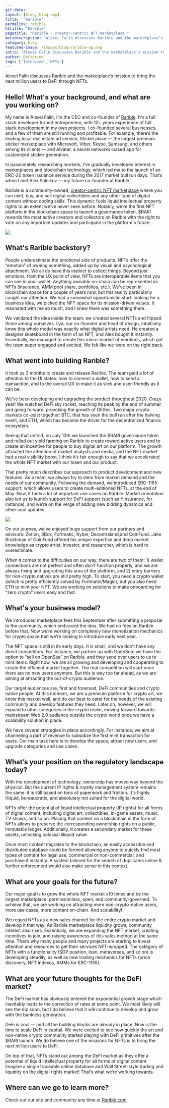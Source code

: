 ```yaml
---
git-date:
layout: [blog, blog-amp]
title:  "Rarible"
permalink: rarible
h1title: "Rarible"
pagetitle: "Rarible - creator-centric NFT marketplace "
metadescription: "Alexei Falin discusses Rarible and the marketplace’s mission to bring the next million users to DeFi through NFTs"
category: blog
featured-image: /images/blog/rarible-og.png
intro: "Alexei Falin discusses Rarible and the marketplace’s mission to bring the next million users to DeFi through NFTs"
author: Defiprime
tags: ['Interview','NFTs']
---
```

Alexei Falin discusses Rarible and the marketplace’s mission to bring the next million users to DeFi through NFTs.

## Hello! What's your background, and what are you working on?

My name is Alexei Falin, I’m the CEO and co-founder of [Rarible](https://rarible.com/). I’m a full stack developer turned entrepreneur, with 10+ years experience of full stack development in my own projects. I co-founded several businesses, and a few of them are still running and profitable. For example, there’s the leading local real estate ad service, Sticker.place –– the largest premium sticker marketplace with Microsoft, Viber, Skype, Samsung, and others among its clients –– and Aivatar, a neural networks-based app for customized sticker generation.

In passionately researching markets, I’ve gradually developed interest in marketplaces and blockchain technology, which led me to the launch of an ERC-20 token issuance service during the 2017 market bull run days. That’s when I met Alex Salnikov –– my future co-founder at Rarible.

Rarible is a community-owned, [creator-centric NFT marketplace](https://app.rarible.com/) where you can mint, buy, and sell digital collectibles and any other type of digital content without coding skills. This dynamic fuels liquid intellectual property rights to an extent we’ve never seen before. Notably, we’re the first NFT platform in the blockchain space to launch a governance token. $RARI rewards the most active creators and collectors on Rarible with the right to vote on any important updates and participate in the platform's future.

![](/images/blog/rarible/image1.jpg)


## What's Rarible backstory?

People underestimate the emotional side of products. NFTs offer the “emotion” of owning something, added up by visual and psychological attachment. We all do have this instinct to collect things. Beyond just emotions, from the UX point of view, NFTs are interoperable items that you can see in your wallet. Anything ownable on-chain can be represented as NFTs  (insurance, AMM pool share, portfolios, etc.). We’ve been in blockchain space for a couple of years now, but this reality particularly caught our attention. We had a somewhat opportunistic start: looking for a business idea, we picked the NFT space for its mission-driven values. It resonated with me so much, and I knew there was something there.

We validated the idea inside the team: we created several NFTs and flipped those among ourselves. Ilya, our co-founder and head of design, intuitively knew this whole model was exactly what digital artists need. He created a designer skateboard in the form of an NFT, and Alex bought it instantly. Essentially, we managed to create this micro-market of emotions, which got the team super engaged and excited. We felt like we were on the right track.


## What went into building Rarible?

It took us 3 months to create and release Rarible. The team paid a lot of attention to the UI states: how to connect a wallet, how to send a transaction, and to the overall UX to make it as slick and user-friendly as it can be.

We’ve been developing and upgrading the product throughout 2020. Crazy year! We watched DeFi sky rocket, reaching its peak by the end of summer and going forward, provoking the growth of DEXes. Two major crypto markets co-exist together: BTC, that has seen the bull run after the halving event, and ETH, which has become the driver for the decentralized finance ecosystem.

Seeing that unfold, on July 13th we launched the $RARI governance token and rolled out yield farming on Rarible to create reward active users and to create an incentive for people to buy digital art on our platform. The growth attracted the attention of market analysts and media, and the NFT market had a real visibility boost. I think it’s fair enough to say that we accelerated the whole NFT market with our token and our product.

That pretty much describes our approach to product development and new features. As a team, we always try to stem from market demand and the needs of our community. Following the demand, we introduced ERC-1155 support, which allows users to create multi-editioned NFTs, at the end of May. Now, it fuels a lot of important use cases on Rarible. Market orientation also led us to launch support for DeFi support (such as YInsurance, for instance), and we’re on the verge of adding new bidding dynamics and other cool updates.

![](/images/blog/rarible/image2.jpg)

On our journey, we’ve enjoyed huge support from our partners and advisors: Zerion, 3Box, Fortmatic, Kyber, Decentraland,and CoinFund. Jake Brukhman of CoinFund offered his unique expertise and deep market knowledge as crypto artist, investor, and researcher, which is hard to overestimate.

When it comes to the difficulties on our way, there are two of them: 1) wallet connections are not perfect and often don’t function properly, and we are always fixing and upgrading this area of the platform, and 2) entry barriers for non-crypto natives are still pretty high. To start, you need a crypto wallet (which is pretty efficiently solved by Fortmatic/Magic), but you also need ETH to mint your NFT. We are working on solutions to make onboarding for “zero crypto” users easy and fast.


## What's your business model?

We introduced marketplace fees this September after submitting a proposal to the community, which embraced the idea. We had no fees on Rarible before that. Now we’re working on completely new monetization mechanics for crypto space that we’re looking to introduce early next year.

The NFT space is still in its early days. It is small, and we don’t have any direct competitors. For instance, we partner up with OpenSea: we have the option to “sell on OpenSea” on Rarible, and they send over users to us to mint items. Right now, we are all growing and developing and cooperating to create the efficient market together. The real competition will start once there are no new users anymore. But this is way too far ahead, as we are aiming at attracting the out-of-crypto audience.

Our target audiences are, first and foremost, DeFi communities and crypto native people. At this moment, we are a premium platform for crypto art, we know this market well, and do our best to cater for the needs of the existing community and develop features they need. Later on, however, we will expand to other categories in the crypto realm, moving forward towards mainstream Web 2.0 audience outside the crypto world once we have a scalability solution in place.

We have several strategies in place accordingly. For instance, we aim at channeling a part of revenue to subsidize the first mint transaction for users. Our main task here is to develop the space, attract new users, and upgrade categories and use cases.


## What’s your position on the regulatory landscape today?

With the development of technology, ownership has moved way beyond the physical. But the current IP rights & royalty management system remains the same: it is still based on tons of paperwork and friction. It's highly illiquid, bureaucratic, and absolutely not suited for the digital world.

NFTs offer the potential of liquid intellectual property (IP rights) for all forms of digital content, including digital art, collectibles, in-game assets, music, TV shows, and so on. Placing that content on a blockchain in the form of NFTs allows to preserve the corresponding ownership rights on a public, immutable ledger. Additionally, it creates a secondary market for these assets, unlocking colossal illiquid value.

Once most content migrates to the blockchain, an easily accessible and distributed database could be formed allowing anyone to quickly find most types of content for legal use, commercial or non-commercial, and purchase it instantly. A system tailored for the search of duplicates online & further enforcement would also make sense in this context.


## What are your goals for the future?

Our major goal is to grow the whole NFT market x10 times and be the largest marketplace: permissionless, open, and community-governed. To achieve that, we are working on attracting more non-crypto-native users, more use cases, more content on-chain. And scalability!

We regard NFTs as a new sales channel for the entire crypto market and develop it that way. As Rarible marketplace liquidity grows, community interest also rises. Essentially, we are expanding the NFT market, creating incentives to join, and raising awareness of this sales method at the same time. That’s why many people and many projects are starting to invest attention and resources to get their services NFT-wrapped. The category of NFTs with a functionality (SDP position, loan, metaverses, and so on) is developing steadily, as well as new trading mechanics for NFTs (price discovery, NFT indexes, AMMs for ERC-1155).


## What are your future thoughts for the DeFi market?

The DeFi market has obviously entered the exponential growth stage which inevitably leads to the correction of rates at some point. We most likely will see the dip soon, but I do believe that it will continue to develop and grow with the bankless generation.

DeFi is cool –– and all the building blocks are already in place. Now is the time to scale DeFi in capital. We were excited to see how quickly the art and non-native crypto community started playing with DeFi primitives after the $RARI launch. We do believe one of the missions for NFTs is to bring the next million users to DeFi.

On top of that, NFTs stand out among the DeFi market as they offer a potential of liquid intellectual property for all forms of digital content. Imagine a single traceable online database and Wall Street-style trading and liquidity on the digital rights market! That’s what we’re working towards.  


## Where can we go to learn more?

Check out our site and community any time at [Rarible.com](https://rarible.com/)
